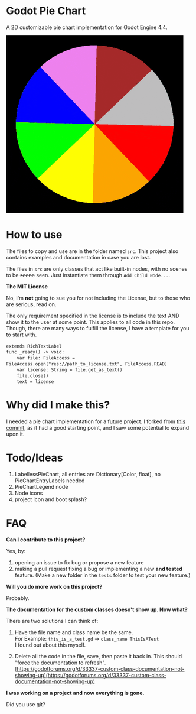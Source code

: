 # Godot Pie Chart

A 2D customizable pie chart implementation for Godot Engine 4.4.

![Pie Chart Demo](https://raw.githubusercontent.com/Christmas-Missionary/Godot-PieChart/refs/heads/main/tests/pin_wheel_film/pinwheel.gif)

# How to use

The files to copy and use are in the folder named `src`. This project also contains examples and documentation in case you are lost.  

The files in `src` are only classes that act like built-in nodes, with no scenes to be ~~scene~~ seen.  Just instantiate them through `Add Child Node...`.

**The MIT License**

No, I'm **not** going to sue you for not including the License, but to those who are serious, read on.

The only requirement specified in the license is to include the text AND show it to the user at some point. This applies to all code in this repo. Though, there are many ways to fulfill the license, I have a template for you to start with.

    extends RichTextLabel
    func _ready() -> void:
	    var file: FileAccess = FileAccess.open("res://path_to_license.txt", FileAccess.READ)
	    var license: String = file.get_as_text()
	    file.close()
	    text = license


# Why did I make this?

  I needed a pie chart implementation for a future project. I forked from [this commit](https://github.com/Christmas-Missionary/Godot-PieChart/tree/9439e0bb8d0fecbef0027001ffb9ca1909242872), as it had a good starting point, and I saw some potential to expand upon it.


# Todo/Ideas

1. LabellessPieChart, all entries are Dictionary[Color, float], no PieChartEntryLabels needed
2. PieChartLegend node
3. Node icons
4. project icon and boot splash?

# FAQ

**Can I contribute to this project?**

Yes, by:  

1. opening an issue to fix bug or propose a new feature
2. making a pull request fixing a bug or implementing a new **and tested** feature. (Make a new folder in the `tests` folder to test your new feature.)

**Will you do more work on this project?**

Probably.

**The documentation for the custom classes doesn't show up. Now what?**

There are two solutions I can think of:  

1. Have the file name and class name be the same.  
For Example: `this_is_a_test.gd` -> `class_name ThisIsATest`  
I found out about this myself.  

2. Delete all the code in the file, save, then paste it back in. This should "force the documentation to refresh".  
[https://godotforums.org/d/33337-custom-class-documentation-not-showing-up](https://godotforums.org/d/33337-custom-class-documentation-not-showing-up)

**I was working on a project and now everything is gone.**  

Did you use git?
